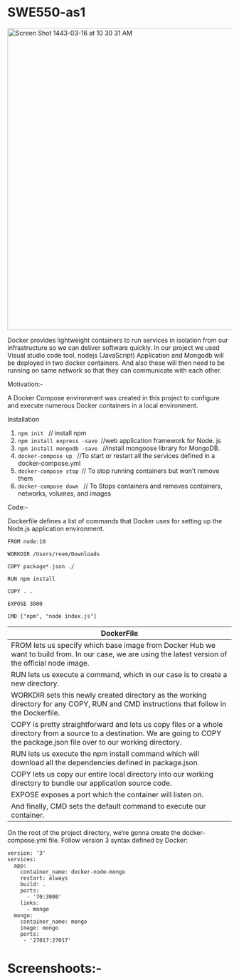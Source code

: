 # SWE550-as1

<img width="679" alt="Screen Shot 1443-03-16 at 10 30 31 AM" src="https://user-images.githubusercontent.com/92275217/139522760-d93223f5-2363-41e4-911c-280eb3e9fe51.png">

Docker provides lightweight containers to run services in isolation from our infrastructure so we can deliver software quickly. In our project we used Visual studio code tool, nodejs (JavaScript) Application and Mongodb will be deployed in two docker containers. And also these will then need to be running on same network so that they can communicate with each other.

Motivation:-

A Docker Compose environment was created in this project to configure and execute numerous Docker containers in a local environment.

Installation
1.	`npm init ` // install npm
2.	`npm install express -save `//web application framework for Node. js
3.	`npm install mongodb -save ` //install mongoose library for MongoDB.
4.	`docker-compose up ` //To start or restart all the services defined in a docker-compose.yml 
5.  `docker-compose stop `// To stop running containers but won’t remove them 
6.  `docker-compose down ` // To Stops containers and removes containers, networks, volumes, and images 



Code:-

Dockerfile defines a list of commands that Docker uses for setting up the Node.js application environment.

```
FROM node:10

WORKDIR /Users/reem/Downloads

COPY package*.json ./

RUN npm install

COPY . .

EXPOSE 3000

CMD ["npm", "node index.js"]
```

| DockerFile |
| ------------- |
| FROM lets us specify which base image from Docker Hub we want to build from. In our case, we are using the latest version of the official node image.      | 
| RUN lets us execute a command, which in our case is to create a new directory.     |
| WORKDIR sets this newly created directory as the working directory for any COPY, RUN and CMD instructions that follow in the Dockerfile. | 
| COPY is pretty straightforward and lets us copy files or a whole directory from a source to a destination. We are going to COPY the package.json file over to our working directory. | 
| RUN lets us execute the npm install command which will download all the dependencies defined in package.json. | 
| COPY lets us copy our entire local directory into our working directory to bundle our application source code. | 
| EXPOSE exposes a port which the container will listen on. | 
| And finally, CMD sets the default command to execute our container. | 





On the root of the project directory, we’re gonna create the docker-compose.yml file. Follow version 3 syntax defined by Docker:
```
version: '3'
services:
  app:
    container_name: docker-node-mongo
    restart: always
    build: .
    ports:
      - '70:3000'
    links:
      - mongo
  mongo:
    container_name: mongo 
    image: mongo
    ports:
     - '27017:27017' 
```

# Screenshoots:-








